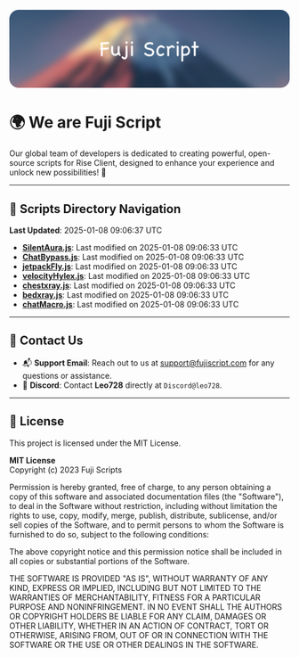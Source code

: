 ![Banner](.github/b.webp)

# 🌍 **We are Fuji Script**

Our global team of developers is dedicated to creating powerful, open-source scripts for Rise Client, designed to enhance your experience and unlock new possibilities! 🌟

---
<!-- SCRIPTS_NAVIGATION_START -->
## 📂 **Scripts Directory Navigation**

**Last Updated**: 2025-01-08 09:06:37 UTC

- **[SilentAura.js](scripts/SilentAura.js)**: Last modified on 2025-01-08 09:06:33 UTC
- **[ChatBypass.js](scripts/ChatBypass.js)**: Last modified on 2025-01-08 09:06:33 UTC
- **[jetpackFly.js](scripts/jetpackFly.js)**: Last modified on 2025-01-08 09:06:33 UTC
- **[velocityHylex.js](scripts/velocityHylex.js)**: Last modified on 2025-01-08 09:06:33 UTC
- **[chestxray.js](scripts/chestxray.js)**: Last modified on 2025-01-08 09:06:33 UTC
- **[bedxray.js](scripts/bedxray.js)**: Last modified on 2025-01-08 09:06:33 UTC
- **[chatMacro.js](scripts/chatMacro.js)**: Last modified on 2025-01-08 09:06:33 UTC

<!-- SCRIPTS_NAVIGATION_END -->

---

## 💬 **Contact Us**  
- 📬 **Support Email**: Reach out to us at [support@fujiscript.com](mailto:support@fujiscript.com) for any questions or assistance.  
- 💬 **Discord**: Contact **Leo728** directly at `Discord@leo728`.

---

## 📜 **License**

This project is licensed under the MIT License.  

**MIT License**  
Copyright (c) 2023 Fuji Scripts  

Permission is hereby granted, free of charge, to any person obtaining a copy of this software and associated documentation files (the "Software"), to deal in the Software without restriction, including without limitation the rights to use, copy, modify, merge, publish, distribute, sublicense, and/or sell copies of the Software, and to permit persons to whom the Software is furnished to do so, subject to the following conditions:  

The above copyright notice and this permission notice shall be included in all copies or substantial portions of the Software.  

THE SOFTWARE IS PROVIDED "AS IS", WITHOUT WARRANTY OF ANY KIND, EXPRESS OR IMPLIED, INCLUDING BUT NOT LIMITED TO THE WARRANTIES OF MERCHANTABILITY, FITNESS FOR A PARTICULAR PURPOSE AND NONINFRINGEMENT. IN NO EVENT SHALL THE AUTHORS OR COPYRIGHT HOLDERS BE LIABLE FOR ANY CLAIM, DAMAGES OR OTHER LIABILITY, WHETHER IN AN ACTION OF CONTRACT, TORT OR OTHERWISE, ARISING FROM, OUT OF OR IN CONNECTION WITH THE SOFTWARE OR THE USE OR OTHER DEALINGS IN THE SOFTWARE.  
